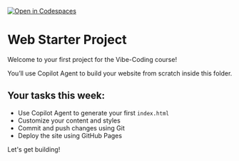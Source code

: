 [![Open in Codespaces](https://classroom.github.com/assets/launch-codespace-2972f46106e565e64193e422d61a12cf1da4916b45550586e14ef0a7c637dd04.svg)](https://classroom.github.com/open-in-codespaces?assignment_repo_id=19756342)
# Web Starter Project

Welcome to your first project for the Vibe-Coding course!

You’ll use Copilot Agent to build your website from scratch inside this folder.

## Your tasks this week:
- Use Copilot Agent to generate your first `index.html`
- Customize your content and styles
- Commit and push changes using Git
- Deploy the site using GitHub Pages

Let's get building!
